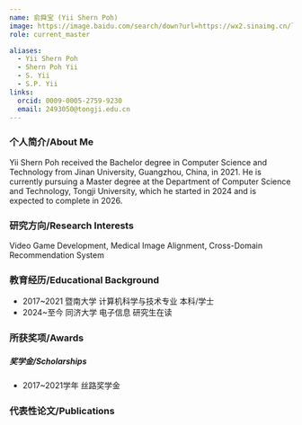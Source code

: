 ```yaml
---
name: 俞舜宝 (Yii Shern Poh)
image: https://image.baidu.com/search/down?url=https://wx2.sinaimg.cn/large/008K2OkEly1i3434zytcmj308a08aglp.jpg
role: current_master

aliases:
  - Yii Shern Poh
  - Shern Poh Yii
  - S. Yii
  - S.P. Yii
links:
  orcid: 0009-0005-2759-9230
  email: 2493050@tongji.edu.cn
---
```


### 个人简介/About Me
Yii Shern Poh received the Bachelor degree in Computer Science and Technology from Jinan University, Guangzhou, China, in 2021. He is currently pursuing a Master degree at the Department of Computer Science and Technology, Tongji University, which he started in 2024 and is expected to complete in 2026.

### 研究方向/Research Interests
Video Game Development, Medical Image Alignment, Cross-Domain Recommendation System

### 教育经历/Educational Background
- 2017~2021 暨南大学 计算机科学与技术专业 本科/学士
- 2024~至今 同济大学 电子信息 研究生在读

### 所获奖项/Awards

##### 奖学金/Scholarships
- 2017~2021学年 丝路奖学金

### 代表性论文/Publications

